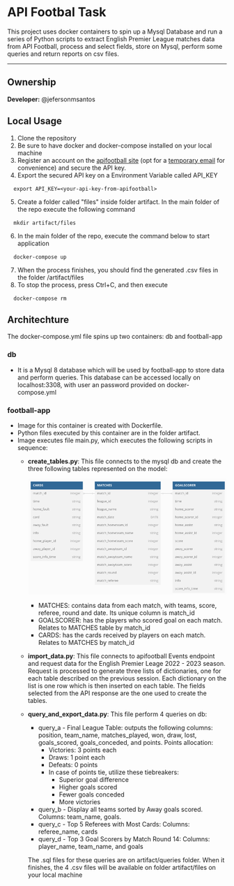 # API Footbal Task

This project uses docker containers to spin up a Mysql Database and run a series of Python scripts to extract English Premier League matches data from API Football, process and select fields, store on Mysql, perform some queries and return reports on csv files.

---

## Ownership
**Developer:** @jefersonmsantos


## Local Usage

1. Clone the repository
2. Be sure to have docker and docker-compose installed on your local machine
3. Register an account on the [apifootball site](https://apifootball.com/) (opt for a [temporary email](https://temp-mail.org/en/) for convenience) and secure the API key.
4. Export the secured API key on a Environment Variable called API_KEY
```console
  export API_KEY=<your-api-key-from-apifootball>
  ```
5. Create a folder called "files" inside folder artifact. In the main folder of the repo execute the following command
```console
  mkdir artifact/files
  ```
6. In the main folder of the repo, execute the command below to start application
```console
  docker-compose up
  ```
7. When the process finishes, you should find the generated .csv files in the folder /artifact/files
8. To stop the process, press Ctrl+C, and then execute
```console
  docker-compose rm
  ```


## Architechture
The docker-compose.yml file spins up two containers: db and football-app

### db
- It is a Mysql 8 database which will be used by football-app to store data and perform queries. This database can be accessed locally on localhost:3308, with user an password provided on docker-compose.yml

### football-app
- Image for this container is created with Dockerfile.
- Python files executed by this container are in the folder artifact.
- Image executes file main.py, which executes the following scripts in sequence:
    - **create_tables.py**: This file connects to the mysql db and create the three following tables represented on the model:

        ![Relational_model](images/relational_model.png)


        - MATCHES: contains data from each match, with teams, score, referee, round and date. Its unique column is match_id
        - GOALSCORER: has the players who scored goal on each match. Relates to MATCHES table by match_id
        - CARDS: has the cards received by players on each match. Relates to MATCHES by match_id


    - **import_data.py**: This file connects to apifootball Events endpoint and request data for the English Premier Leage 2022 - 2023 season. Request is processed to generate three lists of dictionaries, one for each table described on the previous session. Each dictionary on the list is one row which is then inserted on each table. The fields selected from the API response are the one used to create the tables.

    - **query_and_export_data.py**: This file perform 4 queries on db:
        - query_a - Final League Table: outputs the following columns: position, team_name, matches_played, won, draw, lost, goals_scored, goals_conceded, and points.
            Points allocation:
            - Victories: 3 points each
            - Draws: 1 point each
            - Defeats: 0 points
            - In case of points tie, utilize these tiebreakers:
                - Superior goal difference
                - Higher goals scored
                - Fewer goals conceded
                - More victories
        - query_b - Display all teams sorted by Away goals scored. Columns: team_name, goals.
        - query_c - Top 5 Referees with Most Cards: Columns: referee_name, cards
        - query_d - Top 3 Goal Scorers by Match Round 14: Columns: player_name, team_name, and goals 

        The .sql files for these queries are on artifact/queries folder. When it finishes, the 4 .csv files will be available on folder artifact/files on your local machine